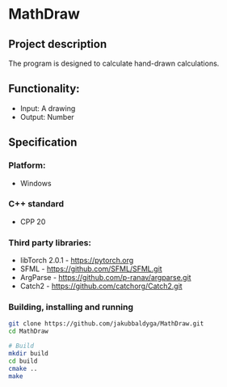 # MathDraw

## Project description
The program is designed to calculate hand-drawn calculations. <br>

## Functionality:
 - Input: A drawing
 - Output: Number

## Specification
### Platform:
 - Windows
### C++ standard
 - CPP 20
### Third party libraries:
- libTorch 2.0.1 - https://pytorch.org
- SFML - https://github.com/SFML/SFML.git
- ArgParse - https://github.com/p-ranav/argparse.git
- Catch2 - https://github.com/catchorg/Catch2.git

### Building, installing and running

```bash
git clone https://github.com/jakubbaldyga/MathDraw.git
cd MathDraw

# Build
mkdir build
cd build
cmake ..
make
```